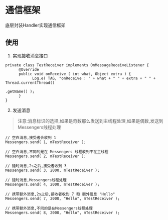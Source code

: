 # 通信框架

底层封装Handler实现通信框架



## 使用

1. 实现接收消息接口

```
private class TestReceiver implements OnMessageReceiveListener {
      @Override
      public void onReceive ( int what, Object extra ) {
            Log.e( TAG, "onReceive : " + what + " " + extra + " " + Thread.currentThread()
                                                                          .getName() );
      }
}
```

2. 发送消息

> 注意:消息标识的选择,如果是奇数那么发送到主线程处理,如果是偶数,发送到Messengers线程处理

```
// 空白消息,接受者会收到 1
Messengers.send( 1, mTestReceiver );

// 空白消息,不同的是在 Messengers 线程收到不在主线程
Messengers.send( 2, mTestReceiver );
```

```
// 延时消息,2s之后,接受者收到 3
Messengers.send( 3, 2000, mTestReceiver );

// 延时消息,Messengers线程处理
Messengers.send( 4, 2000, mTestReceiver );
```

```
// 携带额外消息,2s之后,接收者收到 7 和 额外信息 "Hello"
Messengers.send( 7, 2000, "Hello", mTestReceiver );

// 携带额外消息,不同的是在Messengers线程处理
Messengers.send( 8, 2000, "Hello", mTestReceiver );
```